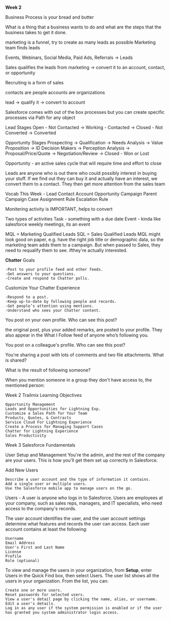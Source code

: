 **Week 2**

Business Process is your bread and butter

What is a thing that a business wants to do and what are the steps that the business takes to get it done.

marketing is a funnel, try to create as many leads as possible
Marketing team finds leads

Events, Webinars, Social Media, Paid Ads, Referrals -> Leads

Sales qualifies the leads from marketing -> convert it to an account, contact, or opportunity

Recruiting is a form of sales

contacts are people
accounts are organizations

lead -> qualify it -> convert to account

Salesforce comes with out of the box processes but you can create specific processes via Path for any object

Lead Stages
Open - Not Contacted -> Working - Contacted -> Closed - Not Converted -> Converted

Opportunity Stages
Prospecting -> Qualification -> Needs Analysis -> Value Proposition -> ID Decision Makers -> Perception Analysis -> Proposal/Price/Quote -> Negotiation/Review -> Closed - Won or Lost

Opportunity - an active sales cycle that will require time and effort to close

Leads are anyone who is out there who could possibly interest in buying your stuff. If we find out they can buy it and actually have an interest, we convert them to a contact. They then get more attention from the sales team

Vocab This Week -
Lead
Contact
Account
Opportunity
Campaign
Parent Campaign
Case Assignment Rule
Escalation Rule

Monitering activity is IMPORTANT, helps to convert

Two types of activities
Task - something with a due date
Event - kinda like salesforce weekly meetings, its an event

MQL = Marketing Qualified Leads
SQL = Sales Qualified Leads
MQL might look good on paper, e.g. have the right job title or demographic data, so the marketing team adds them to a campaign. But when passed to Sales, they need to requalify them to see. ifthey're actually interested.

**Chatter**
Goals

    -Post to your profile feed and other feeds.
    -Get answers to your questions.
    -Create and respond to Chatter polls.

Customize Your Chatter Experience

    -Respond to a post.
    -Keep up-to-date by following people and records.
    -Get people’s attention using mentions.
    -Understand who sees your Chatter content.

You post on your own profile. Who can see this post?

the original post, plus your added remarks, are posted to your profile. They also appear in the What I Follow feed of anyone who’s following you.

You post on a colleague's profile. Who can see this post?

You're sharing a post with lots of comments and two file attachments. What is shared?

What is the result of following someone?

When you mention someone in a group they don't have access to, the mentioned person:

Week 2
Trailmix Learning Objectives

    Opportunity Management
    Leads and Opportunities for Lightning Exp.
    Customize a Sales Path for Your Team
    Products, Quotes, & Contracts
    Service Cloud For Lightning Experience
    Create a Process for Managing Support Cases
    Chatter for Lightning Experience
    Sales Productivity

Week 3
Salesforce Fundamentals

User Setup and Management
You're the admin, and the rest of the company are your users. This is how you'll get them set up correctly in Salesforce.

Add New Users

    Describe a user account and the type of information it contains.
    Add a single user or multiple users.
    Use the Salesforce mobile app to manage users on the go.

Users - A user is anyone who logs in to Salesforce. Users are employees at your company, such as sales reps, managers, and IT specialists, who need access to the company's records.

The user account identifies the user, and the user account settings determine what features and records the user can access. Each user account contains at least the following:

    Username
    Email Address
    User's First and Last Name
    License
    Profile
    Role (optional)

To view and manage the users in your organization, from **Setup**, enter Users in the Quick Find box, then select Users. The user list shows all the users in your organization. From the list, you can:

    Create one or more users.
    Reset passwords for selected users.
    View a user's detail page by clicking the name, alias, or username.
    Edit a user's details.
    Log in as any user if the system permission is enabled or if the user has granted you system administrator login access.
